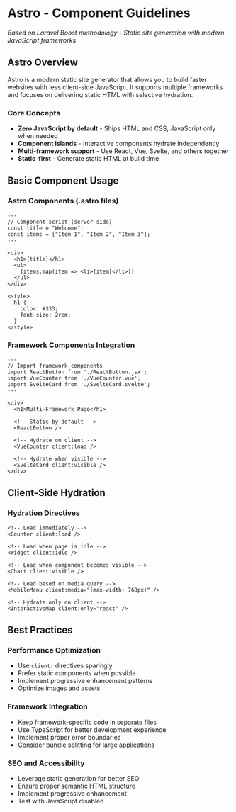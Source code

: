 # Astro - Component Guidelines

*Based on Laravel Boost methodology - Static site generation with modern JavaScript frameworks*

## Astro Overview

Astro is a modern static site generator that allows you to build faster websites with less client-side JavaScript. It supports multiple frameworks and focuses on delivering static HTML with selective hydration.

### Core Concepts
- **Zero JavaScript by default** - Ships HTML and CSS, JavaScript only when needed
- **Component islands** - Interactive components hydrate independently
- **Multi-framework support** - Use React, Vue, Svelte, and others together
- **Static-first** - Generate static HTML at build time

## Basic Component Usage

### Astro Components (.astro files)
```astro
---
// Component script (server-side)
const title = "Welcome";
const items = ["Item 1", "Item 2", "Item 3"];
---

<div>
  <h1>{title}</h1>
  <ul>
    {items.map(item => <li>{item}</li>)}
  </ul>
</div>

<style>
  h1 {
    color: #333;
    font-size: 2rem;
  }
</style>
```

### Framework Components Integration
```astro
---
// Import framework components
import ReactButton from './ReactButton.jsx';
import VueCounter from './VueCounter.vue';
import SvelteCard from './SvelteCard.svelte';
---

<div>
  <h1>Multi-Framework Page</h1>

  <!-- Static by default -->
  <ReactButton />

  <!-- Hydrate on client -->
  <VueCounter client:load />

  <!-- Hydrate when visible -->
  <SvelteCard client:visible />
</div>
```

## Client-Side Hydration

### Hydration Directives
```astro
<!-- Load immediately -->
<Counter client:load />

<!-- Load when page is idle -->
<Widget client:idle />

<!-- Load when component becomes visible -->
<Chart client:visible />

<!-- Load based on media query -->
<MobileMenu client:media="(max-width: 768px)" />

<!-- Hydrate only on client -->
<InteractiveMap client:only="react" />
```

## Best Practices

### Performance Optimization
- Use `client:` directives sparingly
- Prefer static components when possible
- Implement progressive enhancement patterns
- Optimize images and assets

### Framework Integration
- Keep framework-specific code in separate files
- Use TypeScript for better development experience
- Implement proper error boundaries
- Consider bundle splitting for large applications

### SEO and Accessibility
- Leverage static generation for better SEO
- Ensure proper semantic HTML structure
- Implement progressive enhancement
- Test with JavaScript disabled